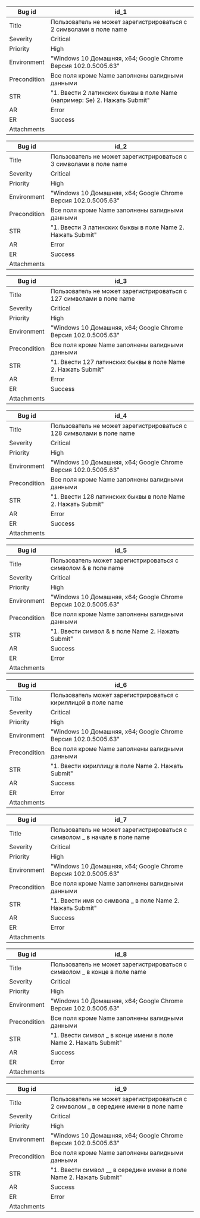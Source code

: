 Bug id | id_1
---|---
Title|	Пользователь не может зарегистрироваться с 2 символами в поле name
Severity|	Critical
Priority|	High
Environment	|"Windows 10 Домашняя, x64; Google Chrome Версия 102.0.5005.63"
Precondition|	Все поля кроме Name заполнены валидными данными
STR	|"1. Ввести 2 латинских быквы в поле Name (например: Se) 2. Нажать Submit"
AR	|Error
ER	|Success
Attachments |
	
	
Bug id|	id_2
---|---
Title|	Пользователь не может зарегистрироваться с 3 символами в поле name
Severity|	Critical
Priority|	High
Environment|	"Windows 10 Домашняя, x64; Google Chrome Версия 102.0.5005.63"
Precondition|	Все поля кроме Name заполнены валидными данными
STR|	"1. Ввести 3 латинских быквы в поле Name 2. Нажать Submit"
AR|	Error
ER|	Success
Attachments	|
	
	
Bug id|	id_3
---|---
Title|	Пользователь не может зарегистрироваться с 127 символами в поле name
Severity|	Critical
Priority|	High
Environment|	"Windows 10 Домашняя, x64; Google Chrome Версия 102.0.5005.63"
Precondition|	Все поля кроме Name заполнены валидными данными
STR	|"1. Ввести 127 латинских быквы в поле Name 2. Нажать Submit"
AR|	Error
ER|	Success
Attachments	|

Bug id|	id_4
---|---
Title|	Пользователь не может зарегистрироваться с 128 символами в поле name
Severity	|Critical
Priority|	High
Environment	|"Windows 10 Домашняя, x64; Google Chrome Версия 102.0.5005.63"
Precondition|	Все поля кроме Name заполнены валидными данными
STR|	"1. Ввести 128 латинских быквы в поле Name 2. Нажать Submit"
AR	|Error
ER	|Success
Attachments	|
	
	
Bug id|	id_5
---|---
Title	|Пользователь может зарегистрироваться с символом & в поле name
Severity|	Critical
Priority|	High
Environment	|"Windows 10 Домашняя, x64; Google Chrome Версия 102.0.5005.63"
Precondition|	Все поля кроме Name заполнены валидными данными
STR	|"1. Ввести символ & в поле Name 2. Нажать Submit"
AR|	Success
ER|	Error
Attachments	|
	
	
Bug id	|id_6
---|---
Title|	Пользователь может зарегистрироваться с кириллицой в поле name
Severity|	Critical
Priority	|High
Environment|	"Windows 10 Домашняя, x64; Google Chrome Версия 102.0.5005.63"
Precondition|	Все поля кроме Name заполнены валидными данными
STR|	"1. Ввести кириллицу в поле Name 2. Нажать Submit"
AR|	Success
ER|	Error
Attachments|	
	
	
Bug id|	id_7
---|---
Title	|Пользователь не может зарегистрироваться с символом _ в начале в поле name
Severity|	Critical
Priority|	High
Environment|	"Windows 10 Домашняя, x64; Google Chrome Версия 102.0.5005.63"
Precondition|	Все поля кроме Name заполнены валидными данными
STR|	"1. Ввести имя со символа _ в поле Name 2. Нажать Submit"
AR	|Success
ER|	Error
Attachments	|
	
	
Bug id|	id_8
---|---
Title|	Пользователь не может зарегистрироваться с символом _ в конце в поле name
Severity|	Critical
Priority|	High
Environment	|"Windows 10 Домашняя, x64; Google Chrome Версия 102.0.5005.63"
Precondition|	Все поля кроме Name заполнены валидными данными
STR|	"1. Ввести символ _ в конце имени в поле Name 2. Нажать Submit"
AR|	Success
ER|	Error
Attachments	|
	
	
Bug id|	id_9
---|---
Title|	Пользователь не может зарегистрироваться с 2 символом _ в середине имени в поле name
Severity|	Critical
Priority|	High
Environment	|"Windows 10 Домашняя, x64; Google Chrome Версия 102.0.5005.63"
Precondition|	Все поля кроме Name заполнены валидными данными
STR	|"1. Ввести символ __ в середине имени в поле Name 2. Нажать Submit"
AR|	Success
ER	|Error
Attachments	|